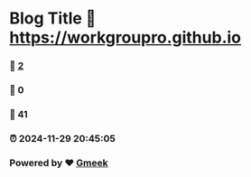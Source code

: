 # Blog Title :link: https://workgroupro.github.io 
### :page_facing_up: [2](https://workgroupro.github.io/tag.html) 
### :speech_balloon: 0 
### :hibiscus: 41 
### :alarm_clock: 2024-11-29 20:45:05 
### Powered by :heart: [Gmeek](https://github.com/Meekdai/Gmeek)
